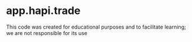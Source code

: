 # app.hapi.trade
This code was created for educational purposes and to facilitate learning; we are not responsible for its use
